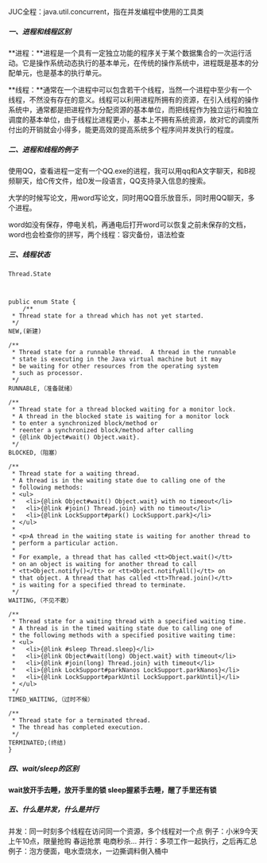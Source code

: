 JUC全程：java.util.concurrent，指在并发编程中使用的工具类

##### 一、进程和线程区别

**进程：**进程是一个具有一定独立功能的程序关于某个数据集合的一次运行活动。它是操作系统动态执行的基本单元，在传统的操作系统中，进程既是基本的分配单元，也是基本的执行单元。
 
**线程：**通常在一个进程中可以包含若干个线程，当然一个进程中至少有一个线程，不然没有存在的意义。线程可以利用进程所拥有的资源，在引入线程的操作系统中，通常都是把进程作为分配资源的基本单位，而把线程作为独立运行和独立调度的基本单位，由于线程比进程更小，基本上不拥有系统资源，故对它的调度所付出的开销就会小得多，能更高效的提高系统多个程序间并发执行的程度。

##### 二、进程和线程的例子
 
 使用QQ，查看进程一定有一个QQ.exe的进程，我可以用qq和A文字聊天，和B视频聊天，给C传文件，给D发一段语言，QQ支持录入信息的搜索。
 
大学的时候写论文，用word写论文，同时用QQ音乐放音乐，同时用QQ聊天，多个进程。
 
word如没有保存，停电关机，再通电后打开word可以恢复之前未保存的文档，word也会检查你的拼写，两个线程：容灾备份，语法检查
 



##### 三、线程状态

	Thread.State
	 
	 
	 
	public enum State {
	    /**
     * Thread state for a thread which has not yet started.
     */
    NEW,(新建)

    /**
     * Thread state for a runnable thread.  A thread in the runnable
     * state is executing in the Java virtual machine but it may
     * be waiting for other resources from the operating system
     * such as processor.
     */
    RUNNABLE,（准备就绪）

    /**
     * Thread state for a thread blocked waiting for a monitor lock.
     * A thread in the blocked state is waiting for a monitor lock
     * to enter a synchronized block/method or
     * reenter a synchronized block/method after calling
     * {@link Object#wait() Object.wait}.
     */
    BLOCKED,（阻塞）

    /**
     * Thread state for a waiting thread.
     * A thread is in the waiting state due to calling one of the
     * following methods:
     * <ul>
     *   <li>{@link Object#wait() Object.wait} with no timeout</li>
     *   <li>{@link #join() Thread.join} with no timeout</li>
     *   <li>{@link LockSupport#park() LockSupport.park}</li>
     * </ul>
     *
     * <p>A thread in the waiting state is waiting for another thread to
     * perform a particular action.
     *
     * For example, a thread that has called <tt>Object.wait()</tt>
     * on an object is waiting for another thread to call
     * <tt>Object.notify()</tt> or <tt>Object.notifyAll()</tt> on
     * that object. A thread that has called <tt>Thread.join()</tt>
     * is waiting for a specified thread to terminate.
     */
    WAITING,（不见不散）

    /**
     * Thread state for a waiting thread with a specified waiting time.
     * A thread is in the timed waiting state due to calling one of
     * the following methods with a specified positive waiting time:
     * <ul>
     *   <li>{@link #sleep Thread.sleep}</li>
     *   <li>{@link Object#wait(long) Object.wait} with timeout</li>
     *   <li>{@link #join(long) Thread.join} with timeout</li>
     *   <li>{@link LockSupport#parkNanos LockSupport.parkNanos}</li>
     *   <li>{@link LockSupport#parkUntil LockSupport.parkUntil}</li>
     * </ul>
     */
    TIMED_WAITING,（过时不候）

    /**
     * Thread state for a terminated thread.
     * The thread has completed execution.
     */
    TERMINATED;(终结)
	}


##### 四、wait/sleep的区别

**wait放开手去睡，放开手里的锁
sleep握紧手去睡，醒了手里还有锁**

##### 五、什么是并发，什么是并行

并发：同一时刻多个线程在访问同一个资源，多个线程对一个点
      例子：小米9今天上午10点，限量抢购
            春运抢票
            电商秒杀...
并行：多项工作一起执行，之后再汇总
      例子：泡方便面，电水壶烧水，一边撕调料倒入桶中
	  


